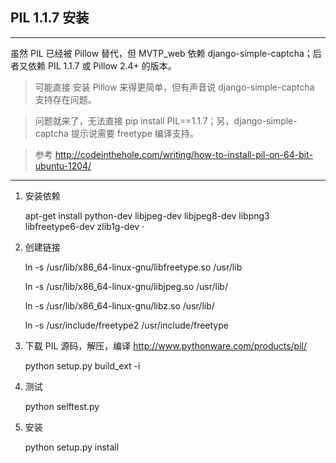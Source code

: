 ## PIL 1.1.7 安装
----
虽然 PIL 已经被 Pillow 替代，但 MVTP_web 依赖 django-simple-captcha；后者又依赖 PIL 1.1.7 或 Pillow 2.4+ 的版本。
> 可能直接 安装 Pillow 来得更简单，但有声音说 django-simple-captcha 支持存在问题。

> 问题就来了，无法直接 pip install PIL==1.1.7；另，django-simple-captcha 提示说需要 freetype 编译支持。

 
> 参考 http://codeinthehole.com/writing/how-to-install-pil-on-64-bit-ubuntu-1204/

----

1. 安装依赖 

	apt-get install python-dev libjpeg-dev libjpeg8-dev libpng3 libfreetype6-dev zlib1g-dev
· 
 
2. 创建链接

	ln -s /usr/lib/x86_64-linux-gnu/libfreetype.so /usr/lib
	
	ln -s /usr/lib/x86_64-linux-gnu/libjpeg.so /usr/lib/
	
	ln -s /usr/lib/x86_64-linux-gnu/libz.so /usr/lib/
	
	ln -s /usr/include/freetype2 /usr/include/freetype

3. 下载 PIL 源码，解压，编译 http://www.pythonware.com/products/pil/

	python setup.py build_ext -i 
	
4. 测试
	
	python selftest.py
	
5. 安装 

	python setup.py install